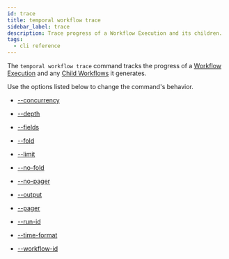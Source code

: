 ```yaml
---
id: trace
title: temporal workflow trace
sidebar_label: trace
description: Trace progress of a Workflow Execution and its children.
tags:
  - cli reference
---
```


The `temporal workflow trace` command tracks the progress of a [Workflow Execution](/concepts/what-is-a-workflow-execution) and any [Child Workflows](/concepts/what-is-a-child-workflow-execution) it generates.

Use the options listed below to change the command's behavior.

- [--concurrency](/cli/cmd-options/concurrency)

- [--depth](/cli/cmd-options/depth)

- [--fields](/cli/cmd-options/fields)

- [--fold](/cli/cmd-options/fold)

- [--limit](/cli/cmd-options/limit)

- [--no-fold](/cli/cmd-options/no-fold)

- [--no-pager](/cli/cmd-options/no-pager)

- [--output](/cli/cmd-options/output)

- [--pager](/cli/cmd-options/pager)

- [--run-id](/cli/cmd-options/run-id)

- [--time-format](/cli/cmd-options/time-format)

- [--workflow-id](/cli/cmd-options/workflow-id)
